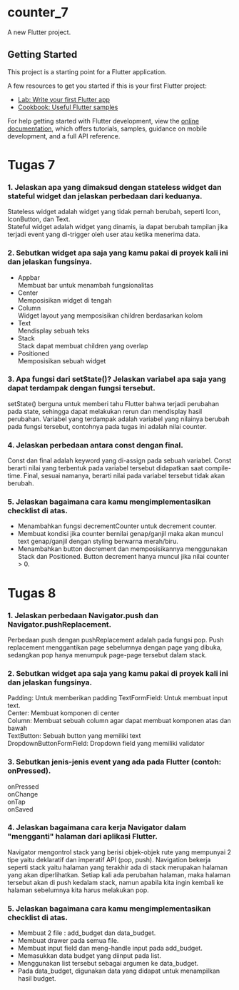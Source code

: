 # counter_7

A new Flutter project.

## Getting Started

This project is a starting point for a Flutter application.

A few resources to get you started if this is your first Flutter project:

- [Lab: Write your first Flutter app](https://docs.flutter.dev/get-started/codelab)
- [Cookbook: Useful Flutter samples](https://docs.flutter.dev/cookbook)

For help getting started with Flutter development, view the
[online documentation](https://docs.flutter.dev/), which offers tutorials,
samples, guidance on mobile development, and a full API reference.

# Tugas 7
### 1. Jelaskan apa yang dimaksud dengan stateless widget dan stateful widget dan jelaskan perbedaan dari keduanya.
Stateless widget adalah widget yang tidak pernah berubah, seperti Icon, IconButton, dan Text.<br>
Stateful widget adalah widget yang dinamis, ia dapat berubah tampilan jika terjadi event yang di-trigger oleh user atau ketika menerima data.
### 2. Sebutkan widget apa saja yang kamu pakai di proyek kali ini dan jelaskan fungsinya.
- Appbar<br>
Membuat bar untuk menambah fungsionalitas
- Center<br>
Memposisikan widget di tengah
- Column<br>
Widget layout yang memposisikan children berdasarkan kolom
- Text<br>
Mendisplay sebuah teks
- Stack<br>
Stack dapat membuat children yang overlap
- Positioned<br>
Memposisikan sebuah widget
### 3. Apa fungsi dari setState()? Jelaskan variabel apa saja yang dapat terdampak dengan fungsi tersebut.
setState() berguna untuk memberi tahu Flutter bahwa terjadi perubahan pada state, sehingga dapat melakukan rerun dan mendisplay hasil perubahan. Variabel yang terdampak adalah variabel yang nilainya berubah pada fungsi tersebut, contohnya pada tugas ini adalah nilai counter.
### 4. Jelaskan perbedaan antara const dengan final.
Const dan final adalah keyword yang di-assign pada sebuah variabel. Const berarti nilai yang terbentuk pada variabel tersebut didapatkan saat compile-time. Final, sesuai namanya, berarti nilai pada variabel tersebut tidak akan berubah.
### 5. Jelaskan bagaimana cara kamu mengimplementasikan checklist di atas.
- Menambahkan fungsi decrementCounter untuk decrement counter.
- Membuat kondisi jika counter bernilai genap/ganjil maka akan muncul text genap/ganjil dengan styling berwarna merah/biru.
- Menambahkan button decrement dan memposisikannya menggunakan Stack dan Positioned. Button decrement hanya muncul jika nilai counter > 0.

# Tugas 8
### 1. Jelaskan perbedaan Navigator.push dan Navigator.pushReplacement.
Perbedaan push dengan pushReplacement adalah pada fungsi pop. Push replacement menggantikan page sebelumnya dengan page yang dibuka, sedangkan pop hanya menumpuk page-page tersebut dalam stack. 

### 2. Sebutkan widget apa saja yang kamu pakai di proyek kali ini dan jelaskan fungsinya.
Padding: Untuk memberikan padding TextFormField: Untuk membuat input text.<br>
Center: Membuat komponen di center <br>
Column: Membuat sebuah column agar dapat membuat komponen atas dan bawah<br> 
TextButton: Sebuah button yang memiliki text<br> 
DropdownButtonFormField: Dropdown field yang memiliki validator

### 3. Sebutkan jenis-jenis event yang ada pada Flutter (contoh: onPressed).
onPressed<br> onChange<br> onTap<br> onSaved<br>

### 4. Jelaskan bagaimana cara kerja Navigator dalam "mengganti" halaman dari aplikasi Flutter.
Navigator mengontrol stack yang berisi objek-objek rute yang mempunyai 2 tipe yaitu deklaratif dan imperatif API (pop, push). Navigation bekerja seperti stack yaitu halaman yang terakhir ada di stack merupakan halaman yang akan diperlihatkan. Setiap kali ada perubahan halaman, maka halaman tersebut akan di push kedalam stack, namun apabila kita ingin kembali ke halaman sebelumnya kita harus melakukan pop.

### 5. Jelaskan bagaimana cara kamu mengimplementasikan checklist di atas.
- Membuat 2 file : add_budget dan data_budget.
- Membuat drawer pada semua file.
- Membuat input field dan meng-handle input pada add_budget.
- Memasukkan data budget yang diinput pada list.
- Menggunakan list tersebut sebagai argumen ke data_budget.
- Pada data_budget, digunakan data yang didapat untuk menampilkan hasil budget.